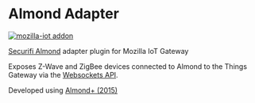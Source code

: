 
Almond Adapter
==============

[![mozilla-iot addon](https://img.shields.io/badge/mozilla--iot-addon-blue.svg?logo=mozilla&logoColor=white&colorA=black&colorB=5d9bc7)](ttps://iot.mozilla.org/)

[Securifi Almond](https://www.securifi.com/almond) adapter plugin for Mozilla IoT Gateway

Exposes Z-Wave and ZigBee devices connected to Almond to the Things Gateway via the [Websockets API](https://wiki.securifi.com/index.php/Websockets_Documentation).

Developed using [Almond+ (2015)](https://www.securifi.com/almondplus)
